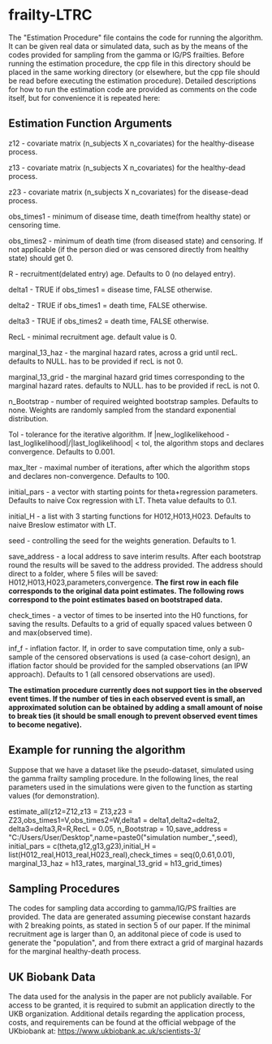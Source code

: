 # frailty-LTRC
The "Estimation Procedure" file contains the code for running the algorithm. It can be given real data or simulated data, such as by the means of the codes provided for sampling from the gamma or IG/PS frailties.
Before running the estimation procedure, the cpp file in this directory should be placed in the same working directory (or elsewhere, but the cpp file should be read before executing the estimation procedure).
Detailed descriptions for how to run the estimation code are provided as comments on the code itself, but for convenience it is repeated here:

## Estimation Function Arguments 

z12 - covariate matrix (n_subjects X n_covariates) for the healthy-disease process.

z13 - covariate matrix (n_subjects X n_covariates) for the healthy-dead process.

z23 - covariate matrix (n_subjects X n_covariates) for the disease-dead process.

obs_times1 - minimum of disease time, death time(from healthy state) or censoring time.

obs_times2 - minimum of death time (from diseased state) and censoring. If not applicable (if the person died or was censored directly from healthy state) should get 0.

R - recruitment(delated entry) age. Defaults to 0 (no delayed entry).

delta1 - TRUE if obs_times1 = disease time, FALSE otherwise.

delta2 - TRUE if obs_times1 = death time, FALSE otherwise.

delta3 - TRUE if obs_times2 = death time, FALSE otherwise.

RecL - minimal recruitment age. default value is 0.

marginal_13_haz - the marginal hazard rates, across a grid until recL. defaults to NULL. has to be provided if recL is not 0.

marginal_13_grid - the marginal hazard grid times corresponding to the marginal hazard rates. defaults to NULL. has to be provided if recL is not 0.

n_Bootstrap - number of required weighted bootstrap samples. Defaults to none. Weights are randomly sampled from the standard exponential distribution.

Tol - tolerance for the iterative algorithm. If |new_loglikelikehood - last_loglikelihood|/|last_loglikelihood| < tol, the algorithm stops and declares convergence. Defaults to 0.001.

max_Iter - maximal number of iterations, after which the algorithm stops and declares non-convergence. Defaults to 100.

initial_pars - a vector with starting points for theta+regression parameters. Defaults to naive Cox regression with LT. Theta value defaults to 0.1.

initial_H - a list with 3 starting functions for H012,H013,H023. Defaults to naive Breslow estimator with LT. 

seed - controlling the seed for the weights generation. Defaults to 1.

save_address - a local address to save interim results. After each bootstrap round the results will be saved to the address provided. The address should direct to a folder, where 5 files will be saved: H012,H013,H023,parameters,convergence. **The first row in each file corresponds to the original data point estimates. The following rows correspond to the point estimates based on bootstraped data.**

check_times - a vector of times to be inserted into the H0 functions, for saving the results. Defaults to a grid of equally spaced values between 0 and max(observed time).

inf_f - inflation factor. If, in order to save computation time, only a sub-sample of the censored observations is used (a case-cohort design), an iflation factor should be provided for the sampled observations (an IPW approach). Defaults to 1 (all censored observations are used).

**The estimation procedure currently does not support ties in the observed event times. If the number of ties in each observed event is small, an approximated solution can be obtained by adding a small amount of noise to break ties (it should be small enough to prevent observed event times to become negative).**

## Example for running the algorithm
Suppose that we have a dataset like the pseudo-dataset, simulated using the gamma frailty sampling procedure. In the following lines, the real parameters used in the simulations were given to the function as starting values (for demonstration).

estimate_all(z12=Z12,z13 = Z13,z23 = Z23,obs_times1=V,obs_times2=W,delta1 = delta1,delta2=delta2,
             delta3=delta3,R=R,RecL = 0.05,
             n_Bootstrap = 10,save_address = "C:/Users/User/Desktop",name=paste0("simulation number_",seed),
             initial_pars = c(theta,g12,g13,g23),initial_H = list(H012_real,H013_real,H023_real),check_times = seq(0,0.61,0.01),
             marginal_13_haz = h13_rates, marginal_13_grid = h13_grid_times)

## Sampling Procedures
The codes for sampling data according to gamma/IG/PS frailties are provided. The data are generated assuming piecewise constant hazards with 2 breaking points, as stated in section 5 of our paper.
If the minimal recruitment age is larger than 0, an additonal piece of code is used to generate the "population", and from there extract a grid of marginal hazards for the marginal healthy-death process. 

## UK Biobank Data
The data used for the analysis in the paper are not publicly available. For access to be granted, it is required to submit an application directly to the UKB organization. Additional details regarding the application process, costs, and requirements can be found at the official webpage of the UKbiobank at: 
https://www.ukbiobank.ac.uk/scientists-3/
